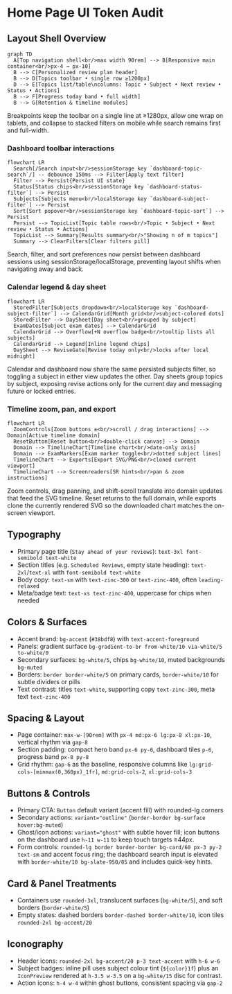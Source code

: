 ﻿# Home Page UI Token Audit

## Layout Shell Overview

```mermaid
graph TD
  A[Top navigation shell<br/>max width 90rem] --> B[Responsive main container<br/>px-4 → px-10]
  B --> C[Personalized review plan header]
  B --> D[Topics toolbar • single row ≥1200px]
  D --> E[Topics list/table\ncolumns: Topic • Subject • Next review • Status • Actions]
  B --> F[Progress today band • full width]
  B --> G[Retention & timeline modules]
```

Breakpoints keep the toolbar on a single line at ≥1280px, allow one wrap on tablets, and collapse to stacked filters on mobile while search remains first and full-width.

### Dashboard toolbar interactions

```mermaid
flowchart LR
  Search[/Search input<br/>sessionStorage key `dashboard-topic-search`/] -- debounce 150ms --> Filter[Apply text filter]
  Filter --> Persist{Persist UI state}
  Status[Status chips<br/>sessionStorage key `dashboard-status-filter`] --> Persist
  Subjects[Subjects menu<br/>localStorage key `dashboard-subject-filter`] --> Persist
  Sort[Sort popover<br/>sessionStorage key `dashboard-topic-sort`] --> Persist
  Persist --> TopicList[Topic table rows<br/>Topic • Subject • Next review • Status • Actions]
  TopicList --> Summary[Results summary<br/>"Showing n of m topics"]
  Summary --> ClearFilters[Clear filters pill]
```

Search, filter, and sort preferences now persist between dashboard sessions using sessionStorage/localStorage, preventing layout shifts when navigating away and back.

### Calendar legend & day sheet

```mermaid
flowchart LR
  StoredFilter[Subjects dropdown<br/>localStorage key `dashboard-subject-filter`] --> CalendarGrid[Month grid<br/>subject-colored dots]
  StoredFilter --> DaySheet[Day sheet<br/>grouped by subject]
  ExamDates[Subject exam dates] --> CalendarGrid
  CalendarGrid --> Overflow[+N overflow badge<br/>tooltip lists all subjects]
  CalendarGrid --> Legend[Inline legend chips]
  DaySheet --> ReviseGate[Revise today only<br/>locks after local midnight]
```

Calendar and dashboard now share the same persisted subjects filter, so toggling a subject in either view updates the other. Day sheets group topics by subject, exposing revise actions only for the current day and messaging future or locked entries.

### Timeline zoom, pan, and export

```mermaid
flowchart LR
  ZoomControls[Zoom buttons ±<br/>scroll / drag interactions] --> Domain[Active timeline domain]
  ResetButton[Reset button<br/>double-click canvas] --> Domain
  Domain --> TimelineChart[Timeline chart<br/>date-only axis]
  Domain --> ExamMarkers[Exam marker toggle<br/>dotted subject lines]
  TimelineChart --> Exports[Export SVG/PNG<br/>cloned current viewport]
  TimelineChart --> Screenreaders[SR hints<br/>pan & zoom instructions]
```

Zoom controls, drag panning, and shift-scroll translate into domain updates that feed the SVG timeline. Reset returns to the full domain, while exports clone the currently rendered SVG so the downloaded chart matches the on-screen viewport.

## Typography
- Primary page title (`Stay ahead of your reviews`): `text-3xl font-semibold text-white`
- Section titles (e.g. `Scheduled Reviews`, empty state heading): `text-2xl`/`text-xl` with `font-semibold text-white`
- Body copy: `text-sm` with `text-zinc-300` or `text-zinc-400`, often `leading-relaxed`
- Meta/badge text: `text-xs text-zinc-400`, uppercase for chips when needed

## Colors & Surfaces
- Accent brand: `bg-accent` (`#38bdf8`) with `text-accent-foreground`
- Panels: gradient surface `bg-gradient-to-br from-white/10 via-white/5 to-white/0`
- Secondary surfaces: `bg-white/5`, chips `bg-white/10`, muted backgrounds `bg-muted`
- Borders: `border border-white/5` on primary cards, `border-white/10` for subtle dividers or pills
- Text contrast: titles `text-white`, supporting copy `text-zinc-300`, meta text `text-zinc-400`

## Spacing & Layout
- Page container: `max-w-[90rem]` with `px-4 md:px-6 lg:px-8 xl:px-10`, vertical rhythm via `gap-8`
- Section padding: compact hero band `px-6 py-6`, dashboard tiles `p-6`, progress band `px-8 py-8`
- Grid rhythm: `gap-6` as the baseline, responsive columns like `lg:grid-cols-[minmax(0,360px)_1fr]`, `md:grid-cols-2`, `xl:grid-cols-3`

## Buttons & Controls
- Primary CTA: `Button` default variant (accent fill) with rounded-lg corners
- Secondary actions: `variant="outline"` (`border-border bg-surface hover:bg-muted`)
- Ghost/icon actions: `variant="ghost"` with subtle hover fill; icon buttons on the dashboard use `h-11 w-11` to keep touch targets ≥44px.
- Form controls: `rounded-lg border border-border bg-card/60 px-3 py-2 text-sm` and accent focus ring; the dashboard search input is elevated with `border-white/10 bg-slate-950/85` and includes quick-key hints.

## Card & Panel Treatments
- Containers use `rounded-3xl`, translucent surfaces (`bg-white/5`), and soft borders (`border-white/5`)
- Empty states: dashed borders `border-dashed border-white/10`, icon tiles `rounded-2xl bg-accent/20`

## Iconography
- Header icons: `rounded-2xl bg-accent/20 p-3 text-accent` with `h-6 w-6`
- Subject badges: inline pill uses subject colour tint (`${color}1f`) plus an `IconPreview` rendered at `h-3.5 w-3.5` on a `bg-white/15` disc for contrast.
- Action icons: `h-4 w-4` within ghost buttons, consistent spacing via `gap-2`
